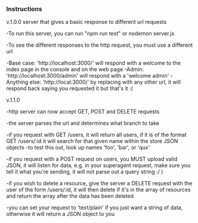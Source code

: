 ### Instructions

v.1.0.0 server that gives a basic response to different url requests

-To run this server, you can run "npm run test" or nodemon server.js

-To see the different responses to the http request, you must use a different url

-Base case: 'http://localhost:3000/' will respond with a welcome to the index page in the console and on the web page
-Admin: 'http://localhost:3000/admin' will respond with a 'welcome admin'
-Anything else: 'http://local:3000/<other>' by replacing <other> with any other url, it will respond back saying you requested it but that's it :(


v.1.1.0

-http server can now accept GET, POST and DELETE requests

-the server parses the url and determines what branch to take

-if you request with GET /users, it will return all users, if it is of the format GET /users/:id it will search for that given name within the store JSON objects
    -to test this out, look up names 'foo', 'bar', or 'qux'

-if you request with a POST request on users, you MUST upload valid JSON, it will listen for data, e.g. in your superagent request, make sure you tell it what you're sending, it will not parse out a query string :/ )

-if you wish to delete a resource, give the server a DELETE request with the user of the form /users/:id, it will then delete if it's in the array of resources and return the array after the data has been deleted

-you can set your request to 'text/plain' if you just want a string of data, otherwise it will return a JSON object to you